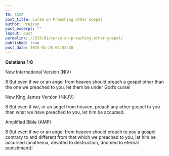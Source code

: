 ```yaml
---
---
ID: 3328
post_title: Curse on Preaching other Gospel
author: Praison
post_excerpt: ""
layout: post
permalink: /2015/01/curse-on-preaching-other-gospel/
published: true
post_date: 2015-01-26 04:53:30
---
```

<strong>Galatians 1:8</strong>

New International Version (NIV)

8 But even if we or an angel from heaven should preach a gospel other than the one we preached to you, let them be under God’s curse!

New King James Version (NKJV)

8 But even if we, or an angel from heaven, preach any other gospel to you than what we have preached to you, let him be accursed.

Amplified Bible (AMP)

8 But even if we or an angel from heaven should preach to you a gospel contrary to and different from that which we preached to you, let him be accursed (anathema, devoted to destruction, doomed to eternal punishment)!